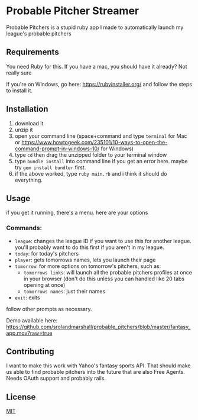 # Probable Pitcher Streamer

Probable Pitchers is a stupid ruby app I made to automatically launch my league's probable pitchers

## Requirements

You need Ruby for this. If you have a mac, you should have it already? Not really sure

If you're on Windows, go here: https://rubyinstaller.org/ and follow the steps to install it.

## Installation

1. download it
1. unzip it
1. open your command line (space+command and type `terminal` for Mac or https://www.howtogeek.com/235101/10-ways-to-open-the-command-prompt-in-windows-10/ for Windows)
1. type `cd` then drag the unzipped folder to your terminal window
1. type `bundle install` into command line if you get an error here. maybe try `gem install bundler` first.
1. if the above worked, type `ruby main.rb` and i think it should do everything.

## Usage
if you get it running, there's a menu. here are your options

### Commands:
* `league`: changes the league ID if you want to use this for another league. you'll probably want to do this first if you aren't in my league.
* `today`: for today's pitchers
* `player`: gets tomorrows names, lets you launch their page
* `tomorrow`: for more options on tomorrow's pitchers, such as:
    * `tomorrows links`: will launch all the probable pitchers profiles at once in your browser (don't do this unless you can handled like 20 tabs opening at once)
    * `tomorrows names`: just their names
* `exit`: exits

follow other prompts as necessary.

Demo available here: https://github.com/srolandmarshall/probable_pitchers/blob/master/fantasy_app.mov?raw=true

## Contributing

I want to make this work with Yahoo's fantasy sports API. That should make us able to find probable pitchers into the future that are also Free Agents. Needs OAuth support and probably rails.

## License
[MIT](https://choosealicense.com/licenses/mit/)
